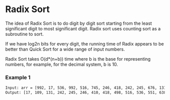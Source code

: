 # Radix Sort

The idea of Radix Sort is to do digit by digit sort starting from the least significant digit to most significant digit. Radix sort uses counting sort as a subroutine to sort.

If we have log2n bits for every digit, the running time of Radix appears to be better than Quick Sort for a wide range of input numbers.

Radix Sort takes O(d*(n+b)) time where b is the base for representing numbers, for example, for the decimal system, b is 10.
### Example 1
```sh
Input: arr = [992, 17, 536, 992, 516, 745, 246, 418, 242, 245, 676, 131, 850, 895, 410, 957, 109, 638, 551, 498]
Output: [17, 109, 131, 242, 245, 246, 410, 418, 498, 516, 536, 551, 638, 676, 745, 850, 895, 957, 992, 992]
```
